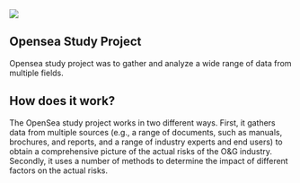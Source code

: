 <img src='https://pbs.twimg.com/profile_images/1415716097773522950/znlIBW2W_400x400.png'>

## Opensea Study Project

Opensea study project was to gather and analyze a wide range of data from multiple fields.

## How does it work?

The OpenSea study project works in two different ways. First, it gathers data from multiple sources (e.g., a range of documents, such as manuals, brochures, and reports, and a range of industry experts and end users) to obtain a comprehensive picture of the actual risks of the O&G industry. Secondly, it uses a number of methods to determine the impact of different factors on the actual risks. 
